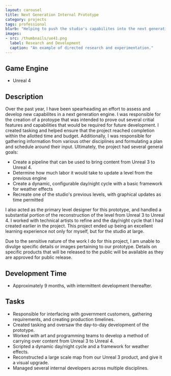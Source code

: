 ```yaml
---
layout: carousel
title: Next Generation Internal Prototype
category: projects
tags: professional
blurb: "Helping to push the studio's capabilites into the next generation."
images:
- src: /thumbnails/ue41.png
  label: Research and Development
  caption: "An example of directed research and experimentation."
---
```


## Game Engine
- Unreal 4

## Description
Over the past year, I have been spearheading an effort to assess and develop new capabilites in a next generation engine. I was responsible for the creation of a protoype that was intended to prove out several critial features and capabilities that would be required for future development. I created tasking and  helped ensure that the project reached completion within the allotted time and budget. Additionally, I was responsible for gathering information from various other disciplines and formulating a plan and schedule around their input. Ultimately, the project had several general goals:

- Create a pipeline that can be used to bring content from Unreal 3 to Unreal 4.
- Determine how much labor it would take to update a level from the previous engine
- Create a dynamic, configurable day/night cycle with a basic framework for weather effects
- Recreate one of the studio's previous levels, with graphical updates as time permitted

I also acted as the primary level designer for this prototype, and handled a substantial portion of the reconstruction of the level from Unreal 3 to Unreal 4. I worked with technical artists to refine and the day/night cycle that I had created earlier in the project. This project ended up being an excellent learning experience not only for myself, but for the studio at large.

Due to the sensitive nature of the work I do for this project, I am unable to divulge specific details or images pertaining to our prototype. Details on specific products that will be released to the public will be available as they are approved for public release.

## Development Time
- Approximately 9 months, with intermittent development thereafter. 

## Tasks
- Responsible for interfacing with government customers, gathering requirements, and creating production timelines.
- Created tasking and oversaw the day-to-day development of the prototype.
- Worked with art and programming teams to develop a method of carrying over content from Unreal 3 to Unreal 4.
- Scripted a dynamic day/night cycle and a framework for weather effects.
- Reconstructed a large scale map from our Unreal 3 product, and give it a visual upgrade.
- Managed several internal developers across multiple disciplines.
